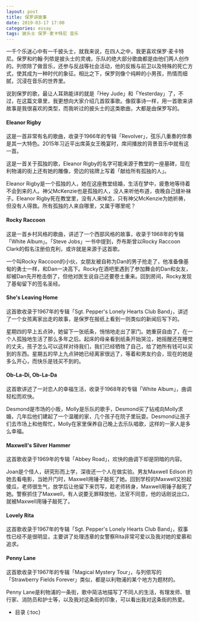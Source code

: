 ```yaml
---
layout: post
title: 保罗讲故事
date: 2019-03-17 17:00
categories: essay
tags: 披头士 保罗·麦卡特尼 音乐
---
```


一千个乐迷心中有一千披头士，就我来说，在四人之中，我更喜欢保罗·麦卡特尼。保罗和约翰·列侬是披头士的灵魂，乐队的绝大部分歌曲都是由他们两人创作的。列侬除了做音乐，还参与反战等社会活动，他的反叛与前卫以及特殊的死亡方式，使其成为一种时代的象征。相比之下，保罗则像个纯粹的小男孩，热情而细腻，沉浸在音乐的世界里。

说到保罗的歌，最让人耳熟能详的就是「Hey Jude」和「Yesterday」了，不过，在这篇文章里，我更想向大家介绍几首叙事歌。像叙事诗一样，用一首歌来讲故事是我很喜欢的类型，而我听过的披头士的这类歌曲，大都是由保罗写的。

#### Eleanor Rigby

这是一首非常有名的歌曲，收录于1966年的专辑「Revolver」，弦乐八重奏的伴奏是其一大特色。2015年习近平出席英女王晚宴时，席间播放的背景音乐中就有这一首。

这是一首关于孤独的歌，Eleanor Rigby的名字可能来源于教堂的一座墓碑，现在利物浦的街上还有她的雕像，旁边的铭牌上写着「献给所有孤独的人」。

Eleanor Rigby是一个孤独的人，她在这座教堂结婚，生活在梦中，疲惫地等待着不会到来的人。神父McKenzie也是孤独的人，没人来听他布道，夜晚自己缝补袜子。Eleanor Rigby死在教堂里，没有人来悼念，只有神父McKenzie为她祈祷，但没有人得救。所有孤独的人来自哪里，又属于哪里呢？

#### Rocky Raccoon

这是一首乡村风格的歌曲，讲述了一个西部风格的故事，收录于1968年的专辑「White Album」。「Steve Jobs」一书中提到，乔布斯曾以Rocky Raccoon Clark的假名注册伯克利，或许就是来源于这首歌。

一个叫Rocky Raccoon的小伙，女朋友被自称为Dan的男子抢走了，他准备像基甸的勇士一样，和Dan一决高下。Rocky在酒吧里遇到了参加舞会的Dan和女友，却被Dan先开枪击倒了，但他对医生说自己还要卷土重来。回到房间，Rocky发现了基甸留下的签名圣经。

#### She's Leaving Home

这首歌收录于1967年的专辑「Sgt. Pepper's Lonely Hearts Club Band」，讲述了一个女孩离家出走的故事，是保罗在报纸上看到一则类似的新闻后写下的。

星期四的早上五点钟，她留下一张纸条，悄悄地走出了家门。她重获自由了，在一个人孤独地生活了那么多年之后。起床的母亲看到纸条开始哭泣，她摇醒还在睡觉的丈夫，孩子怎么可以这样对待我们，我们已经牺牲了自己，给了她所有钱可以买到的东西。星期五的早上九点钟她已经离家很远了，等着和男友约会，现在的她是多么开心，而快乐是钱买不到的。

#### Ob-La-Di, Ob-La-Da

这首歌讲述了一对恋人的幸福生活，收录于1968年的专辑「White Album」，曲调轻松而欢快。

Desmond是市场的小贩，Molly是乐队的歌手，Desmond买了钻戒向Molly求婚，几年后他们建起了一个温暖的家，几个孩子在院子里玩耍。Desmond让孩子们去市场上和他帮忙，Molly在家里保养自己晚上去乐队唱歌，这样的一家人是多么幸福。

#### Maxwell's Silver Hammer

这首歌收录于1969年的专辑「Abbey Road」，欢快的曲调下却是阴暗的内容。

Joan是个怪人，研究形而上学，深夜还一个人在做实验。男友Maxwell Edison 约她去看电影，当她开门时，Maxwell用锤子敲死了她。回到学校的Maxwell又扮起傻瓜，老师很生气，放学后让他留下来罚写，趁老师转身，Maxwell用锤子敲死了她。警察抓住了Maxwell，有人说要无罪释放他，法官不同意，他的话刚说出口，就被Maxwell用锤子敲死了。

#### Lovely Rita

这首歌收录于1967年的专辑「Sgt. Pepper's Lonely Hearts Club Band」，叙事性已经不是很明显，主要讲了处理违章的女警察Rita非常可爱以及我对她的爱慕和追求。

#### Penny Lane

这首歌收录于1967年的专辑「Magical Mystery Tour」，与列侬写的「Strawberry Fields Forever」类似，都是以利物浦的某个地方为题材的。

Penny Lane是利物浦的一条街，歌中简洁地描写了不同人的生活，有理发师、银行家、消防员和护士等，以及我对这条街的印象，可以看出我对这条街的热爱。

* 目录
{:toc}